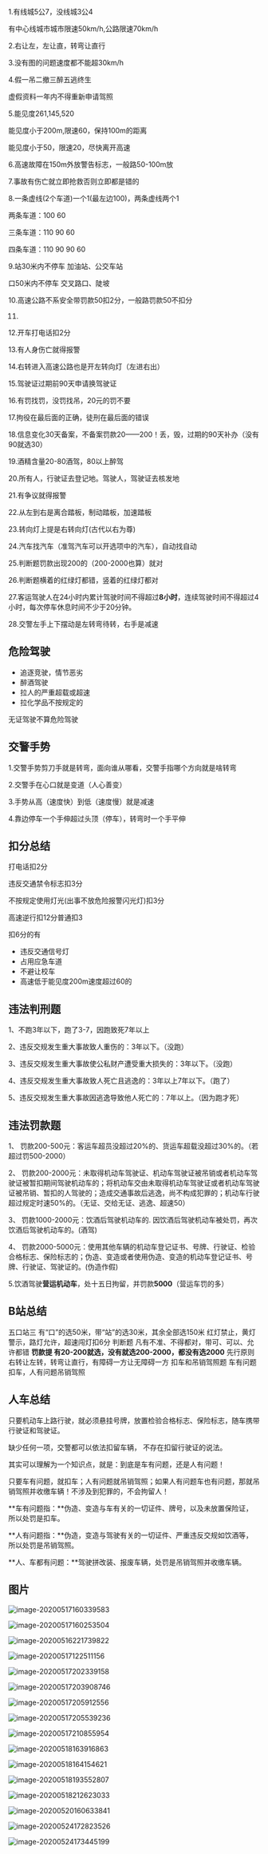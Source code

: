 1.有线城5公7，没线城3公4

有中心线城市城市限速50km/h,公路限速70km/h

2.右让左，左让直，转弯让直行

3.没有图的问题速度都不能超30km/h

4.假一吊二撤三醉五逃终生

虚假资料一年内不得重新申请驾照

5.能见度261,145,520

能见度小于200m,限速60，保持100m的距离

能见度小于50，限速20，尽快离开高速

6.高速故障在150m外放警告标志，一般路50-100m放

7.事故有伤亡就立即抢救否则立即都是错的

8.一条虚线(2个车道)一个1(最左边100)，两条虚线两个1

两条车道：100	60

三条车道：110	90	60

四条车道：110	90	90	60

9.站30米内不停车   加油站、公交车站

口50米内不停车	交叉路口、陡坡

10.高速公路不系安全带罚款50扣2分，一般路罚款50不扣分

11.

12.开车打电话扣2分

13.有人身伤亡就得报警

14.右转进入高速公路也是开左转向灯（左进右出）

15.驾驶证过期前90天申请换驾驶证

16.有罚找罚，没罚找吊，20元的罚不要

17.拘役在最后面的正确，徒刑在最后面的错误

18.信息变化30天备案，不备案罚款20——200！丢，毁，过期的90天补办（没有90就选30）

19.酒精含量20-80酒驾，80以上醉驾

20.所有人，行驶证去登记地。驾驶人，驾驶证去核发地

21.有争议就得报警

22.从左到右是离合踏板，制动踏板，加速踏板

23.转向灯上提是右转向灯(古代以右为尊)

24.汽车找汽车（准驾汽车可以开选项中的汽车），自动找自动

25.判断题罚款出现200的（200-2000也算）就对

26.判断题横着的红绿灯都错，竖着的红绿灯都对

27.客运驾驶人在24小时内累计驾驶时间不得超过**8小时**，连续驾驶时间不得超过4小时，每次停车休息时间不少于20分钟。

28.交警左手上下摆动是左转弯待转，右手是减速

## 危险驾驶

- 追逐竞驶，情节恶劣
- 醉酒驾驶
- 拉人的严重超载或超速
- 拉化学品不按规定的

无证驾驶不算危险驾驶

## 交警手势

1.交警手势剪刀手就是转弯，面向谁从哪看，交警手指哪个方向就是啥转弯

2.交警手在心口就是变道（人心善变）

3.手势从高（速度快）到低（速度慢）就是减速

4.靠边停车一个手伸超过头顶（停车），转弯时一个手平伸



## 扣分总结

打电话扣2分

违反交通禁令标志扣3分

不按规定使用灯光(出事不放危险报警闪光灯)扣3分

高速逆行扣12分普通扣3

扣6分的有

- 违反交通信号灯
- 占用应急车道
- 不避让校车
- 高速低于能见度200m速度超过60的

## 违法判刑题

1、不跑3年以下，跑了3-7，因跑致死7年以上

2、违反交规发生重大事故致人重伤的：3年以下。（没跑）

3、违反交规发生重大事故使公私财产遭受重大损失的：3年以下。（没跑）

4、违反交规发生重大事故致人死亡且逃逸的：3年以上7年以下。（跑了）

5、违反交规发生重大事故因逃逸导致他人死亡的：7年以上。（因为跑才死）

## **违法罚款题**

1、 罚款200-500元：客运车超员没超过20%的、货运车超载没超过30%的。（若超过罚500-2000）

2、 罚款200-2000元：未取得机动车驾驶证、机动车驾驶证被吊销或者机动车驾驶证被暂扣期间驾驶机动车的；将机动车交由未取得机动车驾驶证或者机动车驾驶证被吊销、暂扣的人驾驶的；造成交通事故后逃逸，尚不构成犯罪的；机动车行驶超过规定时速50%的。（无证、交给无证、逃逸、超速50）

3、 罚款1000-2000元：饮酒后驾驶机动车的. 因饮酒后驾驶机动车被处罚，再次饮酒后驾驶机动车的。(酒驾)

4、 罚款2000-5000元：使用其他车辆的机动车登记证书、号牌、行驶证、检验合格标志、保险标志的；伪造、变造或者使用伪造、变造的机动车登记证书、号牌、行驶证、驾驶证的。(伪造作假)

5.饮酒驾驶**营运机动车**，处十五日拘留，并罚款**5000**（营运车罚的多）

## B站总结

五口站三 有“口”的选50米，带“站”的选30米，其余全部选150米
红灯禁止，黄灯警示，路灯允许，超速闯灯扣6分
判断题 凡有不准、不得都对，带可、可以、允许都错
**罚款提 有20-200就选，没有就选200-2000，都没有选2000**
先行原则 右转让左转，转弯让直行，有障碍一方让无障碍一方
扣车和吊销驾照题 车有问题扣车，人有问题吊销驾照

## 人车总结

只要机动车上路行驶，就必须悬挂号牌，放置检验合格标志、保险标志，随车携带行驶证和驾驶证。

缺少任何一项，交警都可以依法扣留车辆， 不存在扣留行驶证的说法。

其实可以理解为一个知识点，就是：到底是车有问题，还是人有问题！

只要车有问题，就扣车；人有问题就吊销驾照；如果人有问题车也有问题，那就吊销驾照并收缴车辆！不涉及到犯罪的，不会拘留人！

**车有问题指：**伪造、变造与车有关的一切证件、牌号，以及未放置保险证，所以处罚是扣车。

**人有问题指：**伪造，变造与驾驶有关的一切证件、严重违反交规如饮酒等，所以处罚是吊销驾照。

**人、车都有问题：**驾驶拼改装、报废车辆，处罚是吊销驾照并收缴车辆。

## 图片

![image-20200517160339583](https://cdn.jsdelivr.net/gh/zss192/Typora-notes@latest/images/image-20200517160339583.png)

![image-20200517160253504](https://cdn.jsdelivr.net/gh/zss192/Typora-notes@latest/images/image-20200517160253504.png)

![image-20200516221739822](https://cdn.jsdelivr.net/gh/zss192/Typora-notes@latest/images/image-20200517122511156.png)

![image-20200517122511156](https://cdn.jsdelivr.net/gh/zss192/Typora-notes@latest/images/image-20200516221739822.png)

![image-20200517202339158](https://cdn.jsdelivr.net/gh/zss192/Typora-notes@latest/images/image-20200517202339158.png)

![image-20200517203908746](https://cdn.jsdelivr.net/gh/zss192/Typora-notes@latest/images/image-20200517203908746.png)

![image-20200517205912556](https://cdn.jsdelivr.net/gh/zss192/Typora-notes@latest/images/image-20200517205912556.png)

![image-20200517205539236](https://cdn.jsdelivr.net/gh/zss192/Typora-notes@latest/images/image-20200517205539236.png)

![image-20200517210855954](https://cdn.jsdelivr.net/gh/zss192/Typora-notes@latest/images/image-20200517210855954.png)

![image-20200518163916863](https://cdn.jsdelivr.net/gh/zss192/Typora-notes@latest/images/image-20200518163916863.png)

![image-20200518164154621](https://cdn.jsdelivr.net/gh/zss192/Typora-notes@latest/images/image-20200518164154621.png)

![image-20200518193552807](https://cdn.jsdelivr.net/gh/zss192/Typora-notes@latest/images/image-20200518193552807.png)

![image-20200518212623033](https://cdn.jsdelivr.net/gh/zss192/Typora-notes@latest/images/image-20200518212623033.png)



![image-20200520160633841](https://cdn.jsdelivr.net/gh/zss192/Typora-notes@master/images/image-20200520160633841.png)

![image-20200524172823526](https://cdn.jsdelivr.net/gh/zss192/Typora-notes@master/images/image-20200524172823526.png)

![image-20200524173445199](https://cdn.jsdelivr.net/gh/zss192/Typora-notes@master/images/image-20200524173445199.png)